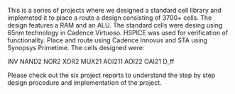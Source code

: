 This is a series of projects where we designed a standard cell library and implemeted it to place a route a design consisting of 3700+ cells. The design features a RAM and an ALU. The standard cells were desing using 65nm technology in Cadence Virtuoso. HSPICE was used for verification of functionality. Place and route using Cadence Innovus and STA using Synopsys Primetime. The cells designed were:

INV
NAND2
NOR2
XOR2
MUX21
AOI211
AOI22
OAI21
D_ff

Please check out the six project reports to understand the step by step design procedure and implementation of the project.
